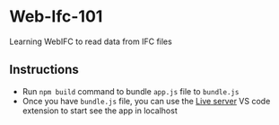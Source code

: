 # Web-Ifc-101
Learning WebIFC to read data from IFC files

## Instructions

- Run `npm build` command to bundle `app.js` file to `bundle.js`
- Once you have `bundle.js` file, you can use the [Live server](https://marketplace.visualstudio.com/items?itemName=ritwickdey.LiveServer) VS code extension to start see the app in localhost
